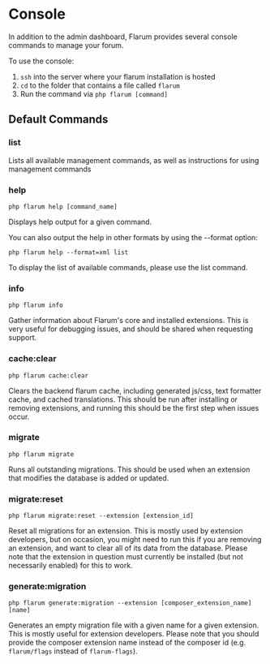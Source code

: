 # Console

In addition to the admin dashboard, Flarum provides several console commands to manage your forum.

To use the console:

1. `ssh` into the server where your flarum installation is hosted
2. `cd` to the folder that contains a file called `flarum`
3. Run the command via `php flarum [command]`

## Default Commands

### list

Lists all available management commands, as well as instructions for using management commands

### help

`php flarum help [command_name]`

Displays help output for a given command.

You can also output the help in other formats by using the --format option:

`php flarum help --format=xml list`

To display the list of available commands, please use the list command.

### info

`php flarum info`

Gather information about Flarum's core and installed extensions. This is very useful for debugging issues, and should be shared when requesting support.

### cache:clear

`php flarum cache:clear`

Clears the backend flarum cache, including generated js/css, text formatter cache, and cached translations. This should be run after installing or removing extensions, and running this should be the first step when issues occur.

### migrate

`php flarum migrate`

Runs all outstanding migrations. This should be used when an extension that modifies the database is added or updated.

### migrate:reset

`php flarum migrate:reset --extension [extension_id]`

Reset all migrations for an extension. This is mostly used by extension developers, but on occasion, you might need to run this if you are removing an extension, and want to clear all of its data from the database. Please note that the extension in question must currently be installed (but not necessarily enabled) for this to work.

### generate:migration

`php flarum generate:migration --extension [composer_extension_name] [name]`

Generates an empty migration file with a given name for a given extension. This is mostly useful for extension developers. Please note that you should provide the composer extension name instead of the composer id (e.g. `flarum/flags` instead of `flarum-flags`).
